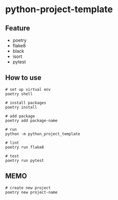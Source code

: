 # python-project-template

## Feature
- poetry
- flake8
- black
- isort
- pytest


## How to use
```
# set up virtual env
poetry shell

# install packages
poetry install

# add package
poetry add package-name

# run
python -m python_project_template

# lint
poetry run flake8

# test
poetry run pytest
```

## MEMO
```
# create new project
poetry new project-name
```
